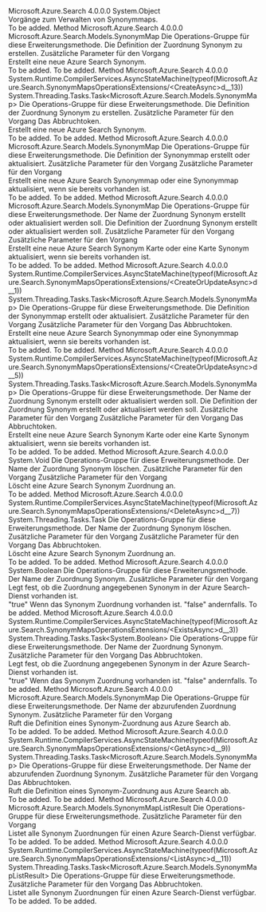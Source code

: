 <Type Name="SynonymMapsOperationsExtensions" FullName="Microsoft.Azure.Search.SynonymMapsOperationsExtensions">
  <TypeSignature Language="C#" Value="public static class SynonymMapsOperationsExtensions" />
  <TypeSignature Language="ILAsm" Value=".class public auto ansi abstract sealed beforefieldinit SynonymMapsOperationsExtensions extends System.Object" />
  <TypeSignature Language="DocId" Value="T:Microsoft.Azure.Search.SynonymMapsOperationsExtensions" />
  <TypeSignature Language="VB.NET" Value="Public Module SynonymMapsOperationsExtensions" />
  <TypeSignature Language="F#" Value="type SynonymMapsOperationsExtensions = class" />
  <AssemblyInfo>
    <AssemblyName>Microsoft.Azure.Search</AssemblyName>
    <AssemblyVersion>4.0.0.0</AssemblyVersion>
  </AssemblyInfo>
  <Base>
    <BaseTypeName>System.Object</BaseTypeName>
  </Base>
  <Interfaces />
  <Docs>
    <summary>
            Vorgänge zum Verwalten von Synonymmaps. 
            </summary>
    <remarks>To be added.</remarks>
  </Docs>
  <Members>
    <Member MemberName="Create">
      <MemberSignature Language="C#" Value="public static Microsoft.Azure.Search.Models.SynonymMap Create (this Microsoft.Azure.Search.ISynonymMapsOperations operations, Microsoft.Azure.Search.Models.SynonymMap synonymMap, Microsoft.Azure.Search.Models.SearchRequestOptions searchRequestOptions = null);" />
      <MemberSignature Language="ILAsm" Value=".method public static hidebysig class Microsoft.Azure.Search.Models.SynonymMap Create(class Microsoft.Azure.Search.ISynonymMapsOperations operations, class Microsoft.Azure.Search.Models.SynonymMap synonymMap, class Microsoft.Azure.Search.Models.SearchRequestOptions searchRequestOptions) cil managed" />
      <MemberSignature Language="DocId" Value="M:Microsoft.Azure.Search.SynonymMapsOperationsExtensions.Create(Microsoft.Azure.Search.ISynonymMapsOperations,Microsoft.Azure.Search.Models.SynonymMap,Microsoft.Azure.Search.Models.SearchRequestOptions)" />
      <MemberSignature Language="F#" Value="static member Create : Microsoft.Azure.Search.ISynonymMapsOperations * Microsoft.Azure.Search.Models.SynonymMap * Microsoft.Azure.Search.Models.SearchRequestOptions -&gt; Microsoft.Azure.Search.Models.SynonymMap" Usage="Microsoft.Azure.Search.SynonymMapsOperationsExtensions.Create (operations, synonymMap, searchRequestOptions)" />
      <MemberType>Method</MemberType>
      <AssemblyInfo>
        <AssemblyName>Microsoft.Azure.Search</AssemblyName>
        <AssemblyVersion>4.0.0.0</AssemblyVersion>
      </AssemblyInfo>
      <ReturnValue>
        <ReturnType>Microsoft.Azure.Search.Models.SynonymMap</ReturnType>
      </ReturnValue>
      <Parameters>
        <Parameter Name="operations" Type="Microsoft.Azure.Search.ISynonymMapsOperations" RefType="this" />
        <Parameter Name="synonymMap" Type="Microsoft.Azure.Search.Models.SynonymMap" />
        <Parameter Name="searchRequestOptions" Type="Microsoft.Azure.Search.Models.SearchRequestOptions" />
      </Parameters>
      <Docs>
        <param name="operations">
            Die Operations-Gruppe für diese Erweiterungsmethode.
            </param>
        <param name="synonymMap">
            Die Definition der Zuordnung Synonym zu erstellen.
            </param>
        <param name="searchRequestOptions">
            Zusätzliche Parameter für den Vorgang
            </param>
        <summary>
            Erstellt eine neue Azure Search Synonym.
            <see href="https://docs.microsoft.com/rest/api/searchservice/Create-Synonym-Map" /></summary>
        <returns>To be added.</returns>
        <remarks>To be added.</remarks>
      </Docs>
    </Member>
    <Member MemberName="CreateAsync">
      <MemberSignature Language="C#" Value="public static System.Threading.Tasks.Task&lt;Microsoft.Azure.Search.Models.SynonymMap&gt; CreateAsync (this Microsoft.Azure.Search.ISynonymMapsOperations operations, Microsoft.Azure.Search.Models.SynonymMap synonymMap, Microsoft.Azure.Search.Models.SearchRequestOptions searchRequestOptions = null, System.Threading.CancellationToken cancellationToken = null);" />
      <MemberSignature Language="ILAsm" Value=".method public static hidebysig class System.Threading.Tasks.Task`1&lt;class Microsoft.Azure.Search.Models.SynonymMap&gt; CreateAsync(class Microsoft.Azure.Search.ISynonymMapsOperations operations, class Microsoft.Azure.Search.Models.SynonymMap synonymMap, class Microsoft.Azure.Search.Models.SearchRequestOptions searchRequestOptions, valuetype System.Threading.CancellationToken cancellationToken) cil managed" />
      <MemberSignature Language="DocId" Value="M:Microsoft.Azure.Search.SynonymMapsOperationsExtensions.CreateAsync(Microsoft.Azure.Search.ISynonymMapsOperations,Microsoft.Azure.Search.Models.SynonymMap,Microsoft.Azure.Search.Models.SearchRequestOptions,System.Threading.CancellationToken)" />
      <MemberSignature Language="F#" Value="static member CreateAsync : Microsoft.Azure.Search.ISynonymMapsOperations * Microsoft.Azure.Search.Models.SynonymMap * Microsoft.Azure.Search.Models.SearchRequestOptions * System.Threading.CancellationToken -&gt; System.Threading.Tasks.Task&lt;Microsoft.Azure.Search.Models.SynonymMap&gt;" Usage="Microsoft.Azure.Search.SynonymMapsOperationsExtensions.CreateAsync (operations, synonymMap, searchRequestOptions, cancellationToken)" />
      <MemberType>Method</MemberType>
      <AssemblyInfo>
        <AssemblyName>Microsoft.Azure.Search</AssemblyName>
        <AssemblyVersion>4.0.0.0</AssemblyVersion>
      </AssemblyInfo>
      <Attributes>
        <Attribute>
          <AttributeName>System.Runtime.CompilerServices.AsyncStateMachine(typeof(Microsoft.Azure.Search.SynonymMapsOperationsExtensions/&lt;CreateAsync&gt;d__13))</AttributeName>
        </Attribute>
      </Attributes>
      <ReturnValue>
        <ReturnType>System.Threading.Tasks.Task&lt;Microsoft.Azure.Search.Models.SynonymMap&gt;</ReturnType>
      </ReturnValue>
      <Parameters>
        <Parameter Name="operations" Type="Microsoft.Azure.Search.ISynonymMapsOperations" RefType="this" />
        <Parameter Name="synonymMap" Type="Microsoft.Azure.Search.Models.SynonymMap" />
        <Parameter Name="searchRequestOptions" Type="Microsoft.Azure.Search.Models.SearchRequestOptions" />
        <Parameter Name="cancellationToken" Type="System.Threading.CancellationToken" />
      </Parameters>
      <Docs>
        <param name="operations">
            Die Operations-Gruppe für diese Erweiterungsmethode.
            </param>
        <param name="synonymMap">
            Die Definition der Zuordnung Synonym zu erstellen.
            </param>
        <param name="searchRequestOptions">
            Zusätzliche Parameter für den Vorgang
            </param>
        <param name="cancellationToken">
            Das Abbruchtoken.
            </param>
        <summary>
            Erstellt eine neue Azure Search Synonym.
            <see href="https://docs.microsoft.com/rest/api/searchservice/Create-Synonym-Map" /></summary>
        <returns>To be added.</returns>
        <remarks>To be added.</remarks>
      </Docs>
    </Member>
    <Member MemberName="CreateOrUpdate">
      <MemberSignature Language="C#" Value="public static Microsoft.Azure.Search.Models.SynonymMap CreateOrUpdate (this Microsoft.Azure.Search.ISynonymMapsOperations operations, Microsoft.Azure.Search.Models.SynonymMap synonymMap, Microsoft.Azure.Search.Models.SearchRequestOptions searchRequestOptions = null, Microsoft.Azure.Search.Models.AccessCondition accessCondition = null);" />
      <MemberSignature Language="ILAsm" Value=".method public static hidebysig class Microsoft.Azure.Search.Models.SynonymMap CreateOrUpdate(class Microsoft.Azure.Search.ISynonymMapsOperations operations, class Microsoft.Azure.Search.Models.SynonymMap synonymMap, class Microsoft.Azure.Search.Models.SearchRequestOptions searchRequestOptions, class Microsoft.Azure.Search.Models.AccessCondition accessCondition) cil managed" />
      <MemberSignature Language="DocId" Value="M:Microsoft.Azure.Search.SynonymMapsOperationsExtensions.CreateOrUpdate(Microsoft.Azure.Search.ISynonymMapsOperations,Microsoft.Azure.Search.Models.SynonymMap,Microsoft.Azure.Search.Models.SearchRequestOptions,Microsoft.Azure.Search.Models.AccessCondition)" />
      <MemberSignature Language="F#" Value="static member CreateOrUpdate : Microsoft.Azure.Search.ISynonymMapsOperations * Microsoft.Azure.Search.Models.SynonymMap * Microsoft.Azure.Search.Models.SearchRequestOptions * Microsoft.Azure.Search.Models.AccessCondition -&gt; Microsoft.Azure.Search.Models.SynonymMap" Usage="Microsoft.Azure.Search.SynonymMapsOperationsExtensions.CreateOrUpdate (operations, synonymMap, searchRequestOptions, accessCondition)" />
      <MemberType>Method</MemberType>
      <AssemblyInfo>
        <AssemblyName>Microsoft.Azure.Search</AssemblyName>
        <AssemblyVersion>4.0.0.0</AssemblyVersion>
      </AssemblyInfo>
      <ReturnValue>
        <ReturnType>Microsoft.Azure.Search.Models.SynonymMap</ReturnType>
      </ReturnValue>
      <Parameters>
        <Parameter Name="operations" Type="Microsoft.Azure.Search.ISynonymMapsOperations" RefType="this" />
        <Parameter Name="synonymMap" Type="Microsoft.Azure.Search.Models.SynonymMap" />
        <Parameter Name="searchRequestOptions" Type="Microsoft.Azure.Search.Models.SearchRequestOptions" />
        <Parameter Name="accessCondition" Type="Microsoft.Azure.Search.Models.AccessCondition" />
      </Parameters>
      <Docs>
        <param name="operations">
            Die Operations-Gruppe für diese Erweiterungsmethode.
            </param>
        <param name="synonymMap">
            Die Definition der Synonymmap erstellt oder aktualisiert.
            </param>
        <param name="searchRequestOptions">
            Zusätzliche Parameter für den Vorgang
            </param>
        <param name="accessCondition">
            Zusätzliche Parameter für den Vorgang
            </param>
        <summary>
            Erstellt eine neue Azure Search Synonymmap oder eine Synonymmap aktualisiert, wenn sie bereits vorhanden ist.
            </summary>
        <returns>To be added.</returns>
        <remarks>To be added.</remarks>
      </Docs>
    </Member>
    <Member MemberName="CreateOrUpdate">
      <MemberSignature Language="C#" Value="public static Microsoft.Azure.Search.Models.SynonymMap CreateOrUpdate (this Microsoft.Azure.Search.ISynonymMapsOperations operations, string synonymMapName, Microsoft.Azure.Search.Models.SynonymMap synonymMap, Microsoft.Azure.Search.Models.SearchRequestOptions searchRequestOptions = null, Microsoft.Azure.Search.Models.AccessCondition accessCondition = null);" />
      <MemberSignature Language="ILAsm" Value=".method public static hidebysig class Microsoft.Azure.Search.Models.SynonymMap CreateOrUpdate(class Microsoft.Azure.Search.ISynonymMapsOperations operations, string synonymMapName, class Microsoft.Azure.Search.Models.SynonymMap synonymMap, class Microsoft.Azure.Search.Models.SearchRequestOptions searchRequestOptions, class Microsoft.Azure.Search.Models.AccessCondition accessCondition) cil managed" />
      <MemberSignature Language="DocId" Value="M:Microsoft.Azure.Search.SynonymMapsOperationsExtensions.CreateOrUpdate(Microsoft.Azure.Search.ISynonymMapsOperations,System.String,Microsoft.Azure.Search.Models.SynonymMap,Microsoft.Azure.Search.Models.SearchRequestOptions,Microsoft.Azure.Search.Models.AccessCondition)" />
      <MemberSignature Language="F#" Value="static member CreateOrUpdate : Microsoft.Azure.Search.ISynonymMapsOperations * string * Microsoft.Azure.Search.Models.SynonymMap * Microsoft.Azure.Search.Models.SearchRequestOptions * Microsoft.Azure.Search.Models.AccessCondition -&gt; Microsoft.Azure.Search.Models.SynonymMap" Usage="Microsoft.Azure.Search.SynonymMapsOperationsExtensions.CreateOrUpdate (operations, synonymMapName, synonymMap, searchRequestOptions, accessCondition)" />
      <MemberType>Method</MemberType>
      <AssemblyInfo>
        <AssemblyName>Microsoft.Azure.Search</AssemblyName>
        <AssemblyVersion>4.0.0.0</AssemblyVersion>
      </AssemblyInfo>
      <ReturnValue>
        <ReturnType>Microsoft.Azure.Search.Models.SynonymMap</ReturnType>
      </ReturnValue>
      <Parameters>
        <Parameter Name="operations" Type="Microsoft.Azure.Search.ISynonymMapsOperations" RefType="this" />
        <Parameter Name="synonymMapName" Type="System.String" />
        <Parameter Name="synonymMap" Type="Microsoft.Azure.Search.Models.SynonymMap" />
        <Parameter Name="searchRequestOptions" Type="Microsoft.Azure.Search.Models.SearchRequestOptions" />
        <Parameter Name="accessCondition" Type="Microsoft.Azure.Search.Models.AccessCondition" />
      </Parameters>
      <Docs>
        <param name="operations">
            Die Operations-Gruppe für diese Erweiterungsmethode.
            </param>
        <param name="synonymMapName">
            Der Name der Zuordnung Synonym erstellt oder aktualisiert werden soll.
            </param>
        <param name="synonymMap">
            Die Definition der Zuordnung Synonym erstellt oder aktualisiert werden soll.
            </param>
        <param name="searchRequestOptions">
            Zusätzliche Parameter für den Vorgang
            </param>
        <param name="accessCondition">
            Zusätzliche Parameter für den Vorgang
            </param>
        <summary>
            Erstellt eine neue Azure Search Synonym Karte oder eine Karte Synonym aktualisiert, wenn sie bereits vorhanden ist.
            <see href="https://docs.microsoft.com/rest/api/searchservice/Update-Synonym-Map" /></summary>
        <returns>To be added.</returns>
        <remarks>To be added.</remarks>
      </Docs>
    </Member>
    <Member MemberName="CreateOrUpdateAsync">
      <MemberSignature Language="C#" Value="public static System.Threading.Tasks.Task&lt;Microsoft.Azure.Search.Models.SynonymMap&gt; CreateOrUpdateAsync (this Microsoft.Azure.Search.ISynonymMapsOperations operations, Microsoft.Azure.Search.Models.SynonymMap synonymMap, Microsoft.Azure.Search.Models.SearchRequestOptions searchRequestOptions = null, Microsoft.Azure.Search.Models.AccessCondition accessCondition = null, System.Threading.CancellationToken cancellationToken = null);" />
      <MemberSignature Language="ILAsm" Value=".method public static hidebysig class System.Threading.Tasks.Task`1&lt;class Microsoft.Azure.Search.Models.SynonymMap&gt; CreateOrUpdateAsync(class Microsoft.Azure.Search.ISynonymMapsOperations operations, class Microsoft.Azure.Search.Models.SynonymMap synonymMap, class Microsoft.Azure.Search.Models.SearchRequestOptions searchRequestOptions, class Microsoft.Azure.Search.Models.AccessCondition accessCondition, valuetype System.Threading.CancellationToken cancellationToken) cil managed" />
      <MemberSignature Language="DocId" Value="M:Microsoft.Azure.Search.SynonymMapsOperationsExtensions.CreateOrUpdateAsync(Microsoft.Azure.Search.ISynonymMapsOperations,Microsoft.Azure.Search.Models.SynonymMap,Microsoft.Azure.Search.Models.SearchRequestOptions,Microsoft.Azure.Search.Models.AccessCondition,System.Threading.CancellationToken)" />
      <MemberSignature Language="F#" Value="static member CreateOrUpdateAsync : Microsoft.Azure.Search.ISynonymMapsOperations * Microsoft.Azure.Search.Models.SynonymMap * Microsoft.Azure.Search.Models.SearchRequestOptions * Microsoft.Azure.Search.Models.AccessCondition * System.Threading.CancellationToken -&gt; System.Threading.Tasks.Task&lt;Microsoft.Azure.Search.Models.SynonymMap&gt;" Usage="Microsoft.Azure.Search.SynonymMapsOperationsExtensions.CreateOrUpdateAsync (operations, synonymMap, searchRequestOptions, accessCondition, cancellationToken)" />
      <MemberType>Method</MemberType>
      <AssemblyInfo>
        <AssemblyName>Microsoft.Azure.Search</AssemblyName>
        <AssemblyVersion>4.0.0.0</AssemblyVersion>
      </AssemblyInfo>
      <Attributes>
        <Attribute>
          <AttributeName>System.Runtime.CompilerServices.AsyncStateMachine(typeof(Microsoft.Azure.Search.SynonymMapsOperationsExtensions/&lt;CreateOrUpdateAsync&gt;d__1))</AttributeName>
        </Attribute>
      </Attributes>
      <ReturnValue>
        <ReturnType>System.Threading.Tasks.Task&lt;Microsoft.Azure.Search.Models.SynonymMap&gt;</ReturnType>
      </ReturnValue>
      <Parameters>
        <Parameter Name="operations" Type="Microsoft.Azure.Search.ISynonymMapsOperations" RefType="this" />
        <Parameter Name="synonymMap" Type="Microsoft.Azure.Search.Models.SynonymMap" />
        <Parameter Name="searchRequestOptions" Type="Microsoft.Azure.Search.Models.SearchRequestOptions" />
        <Parameter Name="accessCondition" Type="Microsoft.Azure.Search.Models.AccessCondition" />
        <Parameter Name="cancellationToken" Type="System.Threading.CancellationToken" />
      </Parameters>
      <Docs>
        <param name="operations">
            Die Operations-Gruppe für diese Erweiterungsmethode.
            </param>
        <param name="synonymMap">
            Die Definition der Synonymmap erstellt oder aktualisiert.
            </param>
        <param name="searchRequestOptions">
            Zusätzliche Parameter für den Vorgang
            </param>
        <param name="accessCondition">
            Zusätzliche Parameter für den Vorgang
            </param>
        <param name="cancellationToken">
            Das Abbruchtoken.
            </param>
        <summary>
            Erstellt eine neue Azure Search Synonymmap oder eine Synonymmap aktualisiert, wenn sie bereits vorhanden ist.
            </summary>
        <returns>To be added.</returns>
        <remarks>To be added.</remarks>
      </Docs>
    </Member>
    <Member MemberName="CreateOrUpdateAsync">
      <MemberSignature Language="C#" Value="public static System.Threading.Tasks.Task&lt;Microsoft.Azure.Search.Models.SynonymMap&gt; CreateOrUpdateAsync (this Microsoft.Azure.Search.ISynonymMapsOperations operations, string synonymMapName, Microsoft.Azure.Search.Models.SynonymMap synonymMap, Microsoft.Azure.Search.Models.SearchRequestOptions searchRequestOptions = null, Microsoft.Azure.Search.Models.AccessCondition accessCondition = null, System.Threading.CancellationToken cancellationToken = null);" />
      <MemberSignature Language="ILAsm" Value=".method public static hidebysig class System.Threading.Tasks.Task`1&lt;class Microsoft.Azure.Search.Models.SynonymMap&gt; CreateOrUpdateAsync(class Microsoft.Azure.Search.ISynonymMapsOperations operations, string synonymMapName, class Microsoft.Azure.Search.Models.SynonymMap synonymMap, class Microsoft.Azure.Search.Models.SearchRequestOptions searchRequestOptions, class Microsoft.Azure.Search.Models.AccessCondition accessCondition, valuetype System.Threading.CancellationToken cancellationToken) cil managed" />
      <MemberSignature Language="DocId" Value="M:Microsoft.Azure.Search.SynonymMapsOperationsExtensions.CreateOrUpdateAsync(Microsoft.Azure.Search.ISynonymMapsOperations,System.String,Microsoft.Azure.Search.Models.SynonymMap,Microsoft.Azure.Search.Models.SearchRequestOptions,Microsoft.Azure.Search.Models.AccessCondition,System.Threading.CancellationToken)" />
      <MemberSignature Language="F#" Value="static member CreateOrUpdateAsync : Microsoft.Azure.Search.ISynonymMapsOperations * string * Microsoft.Azure.Search.Models.SynonymMap * Microsoft.Azure.Search.Models.SearchRequestOptions * Microsoft.Azure.Search.Models.AccessCondition * System.Threading.CancellationToken -&gt; System.Threading.Tasks.Task&lt;Microsoft.Azure.Search.Models.SynonymMap&gt;" Usage="Microsoft.Azure.Search.SynonymMapsOperationsExtensions.CreateOrUpdateAsync (operations, synonymMapName, synonymMap, searchRequestOptions, accessCondition, cancellationToken)" />
      <MemberType>Method</MemberType>
      <AssemblyInfo>
        <AssemblyName>Microsoft.Azure.Search</AssemblyName>
        <AssemblyVersion>4.0.0.0</AssemblyVersion>
      </AssemblyInfo>
      <Attributes>
        <Attribute>
          <AttributeName>System.Runtime.CompilerServices.AsyncStateMachine(typeof(Microsoft.Azure.Search.SynonymMapsOperationsExtensions/&lt;CreateOrUpdateAsync&gt;d__5))</AttributeName>
        </Attribute>
      </Attributes>
      <ReturnValue>
        <ReturnType>System.Threading.Tasks.Task&lt;Microsoft.Azure.Search.Models.SynonymMap&gt;</ReturnType>
      </ReturnValue>
      <Parameters>
        <Parameter Name="operations" Type="Microsoft.Azure.Search.ISynonymMapsOperations" RefType="this" />
        <Parameter Name="synonymMapName" Type="System.String" />
        <Parameter Name="synonymMap" Type="Microsoft.Azure.Search.Models.SynonymMap" />
        <Parameter Name="searchRequestOptions" Type="Microsoft.Azure.Search.Models.SearchRequestOptions" />
        <Parameter Name="accessCondition" Type="Microsoft.Azure.Search.Models.AccessCondition" />
        <Parameter Name="cancellationToken" Type="System.Threading.CancellationToken" />
      </Parameters>
      <Docs>
        <param name="operations">
            Die Operations-Gruppe für diese Erweiterungsmethode.
            </param>
        <param name="synonymMapName">
            Der Name der Zuordnung Synonym erstellt oder aktualisiert werden soll.
            </param>
        <param name="synonymMap">
            Die Definition der Zuordnung Synonym erstellt oder aktualisiert werden soll.
            </param>
        <param name="searchRequestOptions">
            Zusätzliche Parameter für den Vorgang
            </param>
        <param name="accessCondition">
            Zusätzliche Parameter für den Vorgang
            </param>
        <param name="cancellationToken">
            Das Abbruchtoken.
            </param>
        <summary>
            Erstellt eine neue Azure Search Synonym Karte oder eine Karte Synonym aktualisiert, wenn sie bereits vorhanden ist.
            <see href="https://docs.microsoft.com/rest/api/searchservice/Update-Synonym-Map" /></summary>
        <returns>To be added.</returns>
        <remarks>To be added.</remarks>
      </Docs>
    </Member>
    <Member MemberName="Delete">
      <MemberSignature Language="C#" Value="public static void Delete (this Microsoft.Azure.Search.ISynonymMapsOperations operations, string synonymMapName, Microsoft.Azure.Search.Models.SearchRequestOptions searchRequestOptions = null, Microsoft.Azure.Search.Models.AccessCondition accessCondition = null);" />
      <MemberSignature Language="ILAsm" Value=".method public static hidebysig void Delete(class Microsoft.Azure.Search.ISynonymMapsOperations operations, string synonymMapName, class Microsoft.Azure.Search.Models.SearchRequestOptions searchRequestOptions, class Microsoft.Azure.Search.Models.AccessCondition accessCondition) cil managed" />
      <MemberSignature Language="DocId" Value="M:Microsoft.Azure.Search.SynonymMapsOperationsExtensions.Delete(Microsoft.Azure.Search.ISynonymMapsOperations,System.String,Microsoft.Azure.Search.Models.SearchRequestOptions,Microsoft.Azure.Search.Models.AccessCondition)" />
      <MemberSignature Language="F#" Value="static member Delete : Microsoft.Azure.Search.ISynonymMapsOperations * string * Microsoft.Azure.Search.Models.SearchRequestOptions * Microsoft.Azure.Search.Models.AccessCondition -&gt; unit" Usage="Microsoft.Azure.Search.SynonymMapsOperationsExtensions.Delete (operations, synonymMapName, searchRequestOptions, accessCondition)" />
      <MemberType>Method</MemberType>
      <AssemblyInfo>
        <AssemblyName>Microsoft.Azure.Search</AssemblyName>
        <AssemblyVersion>4.0.0.0</AssemblyVersion>
      </AssemblyInfo>
      <ReturnValue>
        <ReturnType>System.Void</ReturnType>
      </ReturnValue>
      <Parameters>
        <Parameter Name="operations" Type="Microsoft.Azure.Search.ISynonymMapsOperations" RefType="this" />
        <Parameter Name="synonymMapName" Type="System.String" />
        <Parameter Name="searchRequestOptions" Type="Microsoft.Azure.Search.Models.SearchRequestOptions" />
        <Parameter Name="accessCondition" Type="Microsoft.Azure.Search.Models.AccessCondition" />
      </Parameters>
      <Docs>
        <param name="operations">
            Die Operations-Gruppe für diese Erweiterungsmethode.
            </param>
        <param name="synonymMapName">
            Der Name der Zuordnung Synonym löschen.
            </param>
        <param name="searchRequestOptions">
            Zusätzliche Parameter für den Vorgang
            </param>
        <param name="accessCondition">
            Zusätzliche Parameter für den Vorgang
            </param>
        <summary>
            Löscht eine Azure Search Synonym Zuordnung an.
            <see href="https://docs.microsoft.com/rest/api/searchservice/Delete-Synonym-Map" /></summary>
        <remarks>To be added.</remarks>
      </Docs>
    </Member>
    <Member MemberName="DeleteAsync">
      <MemberSignature Language="C#" Value="public static System.Threading.Tasks.Task DeleteAsync (this Microsoft.Azure.Search.ISynonymMapsOperations operations, string synonymMapName, Microsoft.Azure.Search.Models.SearchRequestOptions searchRequestOptions = null, Microsoft.Azure.Search.Models.AccessCondition accessCondition = null, System.Threading.CancellationToken cancellationToken = null);" />
      <MemberSignature Language="ILAsm" Value=".method public static hidebysig class System.Threading.Tasks.Task DeleteAsync(class Microsoft.Azure.Search.ISynonymMapsOperations operations, string synonymMapName, class Microsoft.Azure.Search.Models.SearchRequestOptions searchRequestOptions, class Microsoft.Azure.Search.Models.AccessCondition accessCondition, valuetype System.Threading.CancellationToken cancellationToken) cil managed" />
      <MemberSignature Language="DocId" Value="M:Microsoft.Azure.Search.SynonymMapsOperationsExtensions.DeleteAsync(Microsoft.Azure.Search.ISynonymMapsOperations,System.String,Microsoft.Azure.Search.Models.SearchRequestOptions,Microsoft.Azure.Search.Models.AccessCondition,System.Threading.CancellationToken)" />
      <MemberSignature Language="F#" Value="static member DeleteAsync : Microsoft.Azure.Search.ISynonymMapsOperations * string * Microsoft.Azure.Search.Models.SearchRequestOptions * Microsoft.Azure.Search.Models.AccessCondition * System.Threading.CancellationToken -&gt; System.Threading.Tasks.Task" Usage="Microsoft.Azure.Search.SynonymMapsOperationsExtensions.DeleteAsync (operations, synonymMapName, searchRequestOptions, accessCondition, cancellationToken)" />
      <MemberType>Method</MemberType>
      <AssemblyInfo>
        <AssemblyName>Microsoft.Azure.Search</AssemblyName>
        <AssemblyVersion>4.0.0.0</AssemblyVersion>
      </AssemblyInfo>
      <Attributes>
        <Attribute>
          <AttributeName>System.Runtime.CompilerServices.AsyncStateMachine(typeof(Microsoft.Azure.Search.SynonymMapsOperationsExtensions/&lt;DeleteAsync&gt;d__7))</AttributeName>
        </Attribute>
      </Attributes>
      <ReturnValue>
        <ReturnType>System.Threading.Tasks.Task</ReturnType>
      </ReturnValue>
      <Parameters>
        <Parameter Name="operations" Type="Microsoft.Azure.Search.ISynonymMapsOperations" RefType="this" />
        <Parameter Name="synonymMapName" Type="System.String" />
        <Parameter Name="searchRequestOptions" Type="Microsoft.Azure.Search.Models.SearchRequestOptions" />
        <Parameter Name="accessCondition" Type="Microsoft.Azure.Search.Models.AccessCondition" />
        <Parameter Name="cancellationToken" Type="System.Threading.CancellationToken" />
      </Parameters>
      <Docs>
        <param name="operations">
            Die Operations-Gruppe für diese Erweiterungsmethode.
            </param>
        <param name="synonymMapName">
            Der Name der Zuordnung Synonym löschen.
            </param>
        <param name="searchRequestOptions">
            Zusätzliche Parameter für den Vorgang
            </param>
        <param name="accessCondition">
            Zusätzliche Parameter für den Vorgang
            </param>
        <param name="cancellationToken">
            Das Abbruchtoken.
            </param>
        <summary>
            Löscht eine Azure Search Synonym Zuordnung an.
            <see href="https://docs.microsoft.com/rest/api/searchservice/Delete-Synonym-Map" /></summary>
        <returns>To be added.</returns>
        <remarks>To be added.</remarks>
      </Docs>
    </Member>
    <Member MemberName="Exists">
      <MemberSignature Language="C#" Value="public static bool Exists (this Microsoft.Azure.Search.ISynonymMapsOperations operations, string synonymMapName, Microsoft.Azure.Search.Models.SearchRequestOptions searchRequestOptions = null);" />
      <MemberSignature Language="ILAsm" Value=".method public static hidebysig bool Exists(class Microsoft.Azure.Search.ISynonymMapsOperations operations, string synonymMapName, class Microsoft.Azure.Search.Models.SearchRequestOptions searchRequestOptions) cil managed" />
      <MemberSignature Language="DocId" Value="M:Microsoft.Azure.Search.SynonymMapsOperationsExtensions.Exists(Microsoft.Azure.Search.ISynonymMapsOperations,System.String,Microsoft.Azure.Search.Models.SearchRequestOptions)" />
      <MemberSignature Language="F#" Value="static member Exists : Microsoft.Azure.Search.ISynonymMapsOperations * string * Microsoft.Azure.Search.Models.SearchRequestOptions -&gt; bool" Usage="Microsoft.Azure.Search.SynonymMapsOperationsExtensions.Exists (operations, synonymMapName, searchRequestOptions)" />
      <MemberType>Method</MemberType>
      <AssemblyInfo>
        <AssemblyName>Microsoft.Azure.Search</AssemblyName>
        <AssemblyVersion>4.0.0.0</AssemblyVersion>
      </AssemblyInfo>
      <ReturnValue>
        <ReturnType>System.Boolean</ReturnType>
      </ReturnValue>
      <Parameters>
        <Parameter Name="operations" Type="Microsoft.Azure.Search.ISynonymMapsOperations" RefType="this" />
        <Parameter Name="synonymMapName" Type="System.String" />
        <Parameter Name="searchRequestOptions" Type="Microsoft.Azure.Search.Models.SearchRequestOptions" />
      </Parameters>
      <Docs>
        <param name="operations">
            Die Operations-Gruppe für diese Erweiterungsmethode.
            </param>
        <param name="synonymMapName">
            Der Name der Zuordnung Synonym.
            </param>
        <param name="searchRequestOptions">
            Zusätzliche Parameter für den Vorgang
            </param>
        <summary>
            Legt fest, ob die Zuordnung angegebenen Synonym in der Azure Search-Dienst vorhanden ist.
            </summary>
        <returns>
          <c>"true"</c> Wenn das Synonym Zuordnung vorhanden ist. <c>"false"</c> andernfalls.
            </returns>
        <remarks>To be added.</remarks>
      </Docs>
    </Member>
    <Member MemberName="ExistsAsync">
      <MemberSignature Language="C#" Value="public static System.Threading.Tasks.Task&lt;bool&gt; ExistsAsync (this Microsoft.Azure.Search.ISynonymMapsOperations operations, string synonymMapName, Microsoft.Azure.Search.Models.SearchRequestOptions searchRequestOptions = null, System.Threading.CancellationToken cancellationToken = null);" />
      <MemberSignature Language="ILAsm" Value=".method public static hidebysig class System.Threading.Tasks.Task`1&lt;bool&gt; ExistsAsync(class Microsoft.Azure.Search.ISynonymMapsOperations operations, string synonymMapName, class Microsoft.Azure.Search.Models.SearchRequestOptions searchRequestOptions, valuetype System.Threading.CancellationToken cancellationToken) cil managed" />
      <MemberSignature Language="DocId" Value="M:Microsoft.Azure.Search.SynonymMapsOperationsExtensions.ExistsAsync(Microsoft.Azure.Search.ISynonymMapsOperations,System.String,Microsoft.Azure.Search.Models.SearchRequestOptions,System.Threading.CancellationToken)" />
      <MemberSignature Language="F#" Value="static member ExistsAsync : Microsoft.Azure.Search.ISynonymMapsOperations * string * Microsoft.Azure.Search.Models.SearchRequestOptions * System.Threading.CancellationToken -&gt; System.Threading.Tasks.Task&lt;bool&gt;" Usage="Microsoft.Azure.Search.SynonymMapsOperationsExtensions.ExistsAsync (operations, synonymMapName, searchRequestOptions, cancellationToken)" />
      <MemberType>Method</MemberType>
      <AssemblyInfo>
        <AssemblyName>Microsoft.Azure.Search</AssemblyName>
        <AssemblyVersion>4.0.0.0</AssemblyVersion>
      </AssemblyInfo>
      <Attributes>
        <Attribute>
          <AttributeName>System.Runtime.CompilerServices.AsyncStateMachine(typeof(Microsoft.Azure.Search.SynonymMapsOperationsExtensions/&lt;ExistsAsync&gt;d__3))</AttributeName>
        </Attribute>
      </Attributes>
      <ReturnValue>
        <ReturnType>System.Threading.Tasks.Task&lt;System.Boolean&gt;</ReturnType>
      </ReturnValue>
      <Parameters>
        <Parameter Name="operations" Type="Microsoft.Azure.Search.ISynonymMapsOperations" RefType="this" />
        <Parameter Name="synonymMapName" Type="System.String" />
        <Parameter Name="searchRequestOptions" Type="Microsoft.Azure.Search.Models.SearchRequestOptions" />
        <Parameter Name="cancellationToken" Type="System.Threading.CancellationToken" />
      </Parameters>
      <Docs>
        <param name="operations">
            Die Operations-Gruppe für diese Erweiterungsmethode.
            </param>
        <param name="synonymMapName">
            Der Name der Zuordnung Synonym.
            </param>
        <param name="searchRequestOptions">
            Zusätzliche Parameter für den Vorgang
            </param>
        <param name="cancellationToken">
            Das Abbruchtoken.
            </param>
        <summary>
            Legt fest, ob die Zuordnung angegebenen Synonym in der Azure Search-Dienst vorhanden ist.
            </summary>
        <returns>
          <c>"true"</c> Wenn das Synonym Zuordnung vorhanden ist. <c>"false"</c> andernfalls.
            </returns>
        <remarks>To be added.</remarks>
      </Docs>
    </Member>
    <Member MemberName="Get">
      <MemberSignature Language="C#" Value="public static Microsoft.Azure.Search.Models.SynonymMap Get (this Microsoft.Azure.Search.ISynonymMapsOperations operations, string synonymMapName, Microsoft.Azure.Search.Models.SearchRequestOptions searchRequestOptions = null);" />
      <MemberSignature Language="ILAsm" Value=".method public static hidebysig class Microsoft.Azure.Search.Models.SynonymMap Get(class Microsoft.Azure.Search.ISynonymMapsOperations operations, string synonymMapName, class Microsoft.Azure.Search.Models.SearchRequestOptions searchRequestOptions) cil managed" />
      <MemberSignature Language="DocId" Value="M:Microsoft.Azure.Search.SynonymMapsOperationsExtensions.Get(Microsoft.Azure.Search.ISynonymMapsOperations,System.String,Microsoft.Azure.Search.Models.SearchRequestOptions)" />
      <MemberSignature Language="F#" Value="static member Get : Microsoft.Azure.Search.ISynonymMapsOperations * string * Microsoft.Azure.Search.Models.SearchRequestOptions -&gt; Microsoft.Azure.Search.Models.SynonymMap" Usage="Microsoft.Azure.Search.SynonymMapsOperationsExtensions.Get (operations, synonymMapName, searchRequestOptions)" />
      <MemberType>Method</MemberType>
      <AssemblyInfo>
        <AssemblyName>Microsoft.Azure.Search</AssemblyName>
        <AssemblyVersion>4.0.0.0</AssemblyVersion>
      </AssemblyInfo>
      <ReturnValue>
        <ReturnType>Microsoft.Azure.Search.Models.SynonymMap</ReturnType>
      </ReturnValue>
      <Parameters>
        <Parameter Name="operations" Type="Microsoft.Azure.Search.ISynonymMapsOperations" RefType="this" />
        <Parameter Name="synonymMapName" Type="System.String" />
        <Parameter Name="searchRequestOptions" Type="Microsoft.Azure.Search.Models.SearchRequestOptions" />
      </Parameters>
      <Docs>
        <param name="operations">
            Die Operations-Gruppe für diese Erweiterungsmethode.
            </param>
        <param name="synonymMapName">
            Der Name der abzurufenden Zuordnung Synonym.
            </param>
        <param name="searchRequestOptions">
            Zusätzliche Parameter für den Vorgang
            </param>
        <summary>
            Ruft die Definition eines Synonym-Zuordnung aus Azure Search ab.
            <see href="https://docs.microsoft.com/rest/api/searchservice/Get-Synonym-Map" /></summary>
        <returns>To be added.</returns>
        <remarks>To be added.</remarks>
      </Docs>
    </Member>
    <Member MemberName="GetAsync">
      <MemberSignature Language="C#" Value="public static System.Threading.Tasks.Task&lt;Microsoft.Azure.Search.Models.SynonymMap&gt; GetAsync (this Microsoft.Azure.Search.ISynonymMapsOperations operations, string synonymMapName, Microsoft.Azure.Search.Models.SearchRequestOptions searchRequestOptions = null, System.Threading.CancellationToken cancellationToken = null);" />
      <MemberSignature Language="ILAsm" Value=".method public static hidebysig class System.Threading.Tasks.Task`1&lt;class Microsoft.Azure.Search.Models.SynonymMap&gt; GetAsync(class Microsoft.Azure.Search.ISynonymMapsOperations operations, string synonymMapName, class Microsoft.Azure.Search.Models.SearchRequestOptions searchRequestOptions, valuetype System.Threading.CancellationToken cancellationToken) cil managed" />
      <MemberSignature Language="DocId" Value="M:Microsoft.Azure.Search.SynonymMapsOperationsExtensions.GetAsync(Microsoft.Azure.Search.ISynonymMapsOperations,System.String,Microsoft.Azure.Search.Models.SearchRequestOptions,System.Threading.CancellationToken)" />
      <MemberSignature Language="F#" Value="static member GetAsync : Microsoft.Azure.Search.ISynonymMapsOperations * string * Microsoft.Azure.Search.Models.SearchRequestOptions * System.Threading.CancellationToken -&gt; System.Threading.Tasks.Task&lt;Microsoft.Azure.Search.Models.SynonymMap&gt;" Usage="Microsoft.Azure.Search.SynonymMapsOperationsExtensions.GetAsync (operations, synonymMapName, searchRequestOptions, cancellationToken)" />
      <MemberType>Method</MemberType>
      <AssemblyInfo>
        <AssemblyName>Microsoft.Azure.Search</AssemblyName>
        <AssemblyVersion>4.0.0.0</AssemblyVersion>
      </AssemblyInfo>
      <Attributes>
        <Attribute>
          <AttributeName>System.Runtime.CompilerServices.AsyncStateMachine(typeof(Microsoft.Azure.Search.SynonymMapsOperationsExtensions/&lt;GetAsync&gt;d__9))</AttributeName>
        </Attribute>
      </Attributes>
      <ReturnValue>
        <ReturnType>System.Threading.Tasks.Task&lt;Microsoft.Azure.Search.Models.SynonymMap&gt;</ReturnType>
      </ReturnValue>
      <Parameters>
        <Parameter Name="operations" Type="Microsoft.Azure.Search.ISynonymMapsOperations" RefType="this" />
        <Parameter Name="synonymMapName" Type="System.String" />
        <Parameter Name="searchRequestOptions" Type="Microsoft.Azure.Search.Models.SearchRequestOptions" />
        <Parameter Name="cancellationToken" Type="System.Threading.CancellationToken" />
      </Parameters>
      <Docs>
        <param name="operations">
            Die Operations-Gruppe für diese Erweiterungsmethode.
            </param>
        <param name="synonymMapName">
            Der Name der abzurufenden Zuordnung Synonym.
            </param>
        <param name="searchRequestOptions">
            Zusätzliche Parameter für den Vorgang
            </param>
        <param name="cancellationToken">
            Das Abbruchtoken.
            </param>
        <summary>
            Ruft die Definition eines Synonym-Zuordnung aus Azure Search ab.
            <see href="https://docs.microsoft.com/rest/api/searchservice/Get-Synonym-Map" /></summary>
        <returns>To be added.</returns>
        <remarks>To be added.</remarks>
      </Docs>
    </Member>
    <Member MemberName="List">
      <MemberSignature Language="C#" Value="public static Microsoft.Azure.Search.Models.SynonymMapListResult List (this Microsoft.Azure.Search.ISynonymMapsOperations operations, Microsoft.Azure.Search.Models.SearchRequestOptions searchRequestOptions = null);" />
      <MemberSignature Language="ILAsm" Value=".method public static hidebysig class Microsoft.Azure.Search.Models.SynonymMapListResult List(class Microsoft.Azure.Search.ISynonymMapsOperations operations, class Microsoft.Azure.Search.Models.SearchRequestOptions searchRequestOptions) cil managed" />
      <MemberSignature Language="DocId" Value="M:Microsoft.Azure.Search.SynonymMapsOperationsExtensions.List(Microsoft.Azure.Search.ISynonymMapsOperations,Microsoft.Azure.Search.Models.SearchRequestOptions)" />
      <MemberSignature Language="F#" Value="static member List : Microsoft.Azure.Search.ISynonymMapsOperations * Microsoft.Azure.Search.Models.SearchRequestOptions -&gt; Microsoft.Azure.Search.Models.SynonymMapListResult" Usage="Microsoft.Azure.Search.SynonymMapsOperationsExtensions.List (operations, searchRequestOptions)" />
      <MemberType>Method</MemberType>
      <AssemblyInfo>
        <AssemblyName>Microsoft.Azure.Search</AssemblyName>
        <AssemblyVersion>4.0.0.0</AssemblyVersion>
      </AssemblyInfo>
      <ReturnValue>
        <ReturnType>Microsoft.Azure.Search.Models.SynonymMapListResult</ReturnType>
      </ReturnValue>
      <Parameters>
        <Parameter Name="operations" Type="Microsoft.Azure.Search.ISynonymMapsOperations" RefType="this" />
        <Parameter Name="searchRequestOptions" Type="Microsoft.Azure.Search.Models.SearchRequestOptions" />
      </Parameters>
      <Docs>
        <param name="operations">
            Die Operations-Gruppe für diese Erweiterungsmethode.
            </param>
        <param name="searchRequestOptions">
            Zusätzliche Parameter für den Vorgang
            </param>
        <summary>
            Listet alle Synonym Zuordnungen für einen Azure Search-Dienst verfügbar.
            <see href="https://docs.microsoft.com/rest/api/searchservice/List-Synonym-Maps" /></summary>
        <returns>To be added.</returns>
        <remarks>To be added.</remarks>
      </Docs>
    </Member>
    <Member MemberName="ListAsync">
      <MemberSignature Language="C#" Value="public static System.Threading.Tasks.Task&lt;Microsoft.Azure.Search.Models.SynonymMapListResult&gt; ListAsync (this Microsoft.Azure.Search.ISynonymMapsOperations operations, Microsoft.Azure.Search.Models.SearchRequestOptions searchRequestOptions = null, System.Threading.CancellationToken cancellationToken = null);" />
      <MemberSignature Language="ILAsm" Value=".method public static hidebysig class System.Threading.Tasks.Task`1&lt;class Microsoft.Azure.Search.Models.SynonymMapListResult&gt; ListAsync(class Microsoft.Azure.Search.ISynonymMapsOperations operations, class Microsoft.Azure.Search.Models.SearchRequestOptions searchRequestOptions, valuetype System.Threading.CancellationToken cancellationToken) cil managed" />
      <MemberSignature Language="DocId" Value="M:Microsoft.Azure.Search.SynonymMapsOperationsExtensions.ListAsync(Microsoft.Azure.Search.ISynonymMapsOperations,Microsoft.Azure.Search.Models.SearchRequestOptions,System.Threading.CancellationToken)" />
      <MemberSignature Language="F#" Value="static member ListAsync : Microsoft.Azure.Search.ISynonymMapsOperations * Microsoft.Azure.Search.Models.SearchRequestOptions * System.Threading.CancellationToken -&gt; System.Threading.Tasks.Task&lt;Microsoft.Azure.Search.Models.SynonymMapListResult&gt;" Usage="Microsoft.Azure.Search.SynonymMapsOperationsExtensions.ListAsync (operations, searchRequestOptions, cancellationToken)" />
      <MemberType>Method</MemberType>
      <AssemblyInfo>
        <AssemblyName>Microsoft.Azure.Search</AssemblyName>
        <AssemblyVersion>4.0.0.0</AssemblyVersion>
      </AssemblyInfo>
      <Attributes>
        <Attribute>
          <AttributeName>System.Runtime.CompilerServices.AsyncStateMachine(typeof(Microsoft.Azure.Search.SynonymMapsOperationsExtensions/&lt;ListAsync&gt;d__11))</AttributeName>
        </Attribute>
      </Attributes>
      <ReturnValue>
        <ReturnType>System.Threading.Tasks.Task&lt;Microsoft.Azure.Search.Models.SynonymMapListResult&gt;</ReturnType>
      </ReturnValue>
      <Parameters>
        <Parameter Name="operations" Type="Microsoft.Azure.Search.ISynonymMapsOperations" RefType="this" />
        <Parameter Name="searchRequestOptions" Type="Microsoft.Azure.Search.Models.SearchRequestOptions" />
        <Parameter Name="cancellationToken" Type="System.Threading.CancellationToken" />
      </Parameters>
      <Docs>
        <param name="operations">
            Die Operations-Gruppe für diese Erweiterungsmethode.
            </param>
        <param name="searchRequestOptions">
            Zusätzliche Parameter für den Vorgang
            </param>
        <param name="cancellationToken">
            Das Abbruchtoken.
            </param>
        <summary>
            Listet alle Synonym Zuordnungen für einen Azure Search-Dienst verfügbar.
            <see href="https://docs.microsoft.com/rest/api/searchservice/List-Synonym-Maps" /></summary>
        <returns>To be added.</returns>
        <remarks>To be added.</remarks>
      </Docs>
    </Member>
  </Members>
</Type>